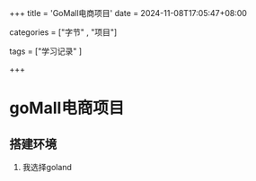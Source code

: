+++
title = 'GoMall电商项目'
date = 2024-11-08T17:05:47+08:00





categories = ["字节"   , "项目"] 

tags = ["学习记录" ]

+++



# goMall电商项目

## 搭建环境

1. 我选择goland



## 







